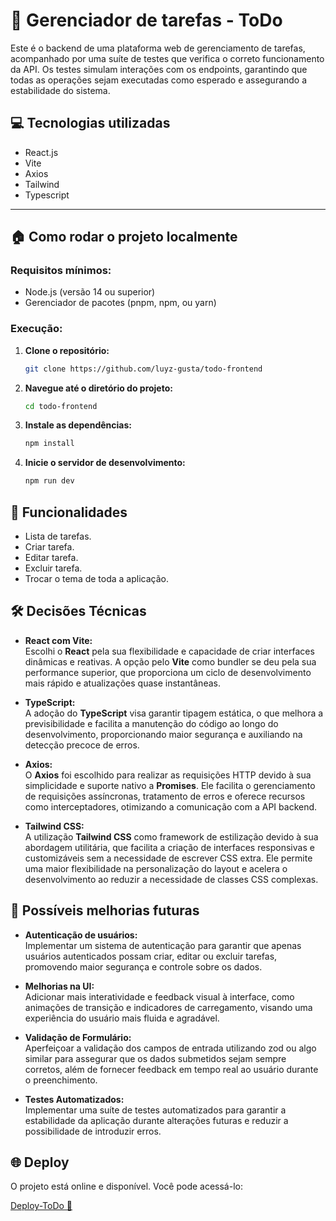 # 📝 Gerenciador de tarefas - ToDo
Este é o backend de uma plataforma web de gerenciamento de tarefas, acompanhado por uma suíte de testes que verifica o correto funcionamento da API. Os testes simulam interações com os endpoints, garantindo que todas as operações sejam executadas como esperado e assegurando a estabilidade do sistema.

## 💻 Tecnologias utilizadas

- React.js
- Vite
- Axios
- Tailwind
- Typescript

---

## 🏠 Como rodar o projeto localmente

### Requisitos mínimos:
- Node.js (versão 14 ou superior)
- Gerenciador de pacotes (pnpm, npm, ou yarn)


### Execução:

1. **Clone o repositório:**
   
   ```bash
   git clone https://github.com/luyz-gusta/todo-frontend
   ```
   
2. **Navegue até o diretório do projeto:**
   
   ```bash
   cd todo-frontend
   ```
   
3. **Instale as dependências:**
 
   ```bash
   npm install
   ```

4. **Inicie o servidor de desenvolvimento:**

   ```bash
   npm run dev
   ```

## 🔗 Funcionalidades
- Lista de tarefas.
- Criar tarefa.
- Editar tarefa.
- Excluir tarefa.
- Trocar o tema de toda a aplicação.

## 🛠️ Decisões Técnicas

* **React com Vite:**  
  Escolhi o **React** pela sua flexibilidade e capacidade de criar interfaces dinâmicas e reativas. A opção pelo **Vite** como bundler se deu pela sua performance superior, que proporciona um ciclo de desenvolvimento mais rápido e atualizações quase instantâneas.

* **TypeScript:**  
  A adoção do **TypeScript** visa garantir tipagem estática, o que melhora a previsibilidade e facilita a manutenção do código ao longo do desenvolvimento, proporcionando maior segurança e auxiliando na detecção precoce de erros.

* **Axios:**  
  O **Axios** foi escolhido para realizar as requisições HTTP devido à sua simplicidade e suporte nativo a **Promises**. Ele facilita o gerenciamento de requisições assíncronas, tratamento de erros e oferece recursos como interceptadores, otimizando a comunicação com a API backend.

* **Tailwind CSS:**  
  A utilização **Tailwind CSS** como framework de estilização devido à sua abordagem utilitária, que facilita a criação de interfaces responsivas e customizáveis sem a necessidade de escrever CSS extra. Ele permite uma maior flexibilidade na personalização do layout e acelera o desenvolvimento ao reduzir a necessidade de classes CSS complexas.

## 🚀 Possíveis melhorias futuras

* **Autenticação de usuários:**  
  Implementar um sistema de autenticação para garantir que apenas usuários autenticados possam criar, editar ou excluir tarefas, promovendo maior segurança e controle sobre os dados.

* **Melhorias na UI:**  
  Adicionar mais interatividade e feedback visual à interface, como animações de transição e indicadores de carregamento, visando uma experiência do usuário mais fluida e agradável.

* **Validação de Formulário:**  
  Aperfeiçoar a validação dos campos de entrada utilizando zod ou algo similar para assegurar que os dados submetidos sejam sempre corretos, além de fornecer feedback em tempo real ao usuário durante o preenchimento.

* **Testes Automatizados:**  
  Implementar uma suíte de testes automatizados para garantir a estabilidade da aplicação durante alterações futuras e reduzir a possibilidade de introduzir erros.


## 🌐 Deploy

O projeto está online e disponível. Você pode acessá-lo:

[Deploy-ToDo 🚩]()
